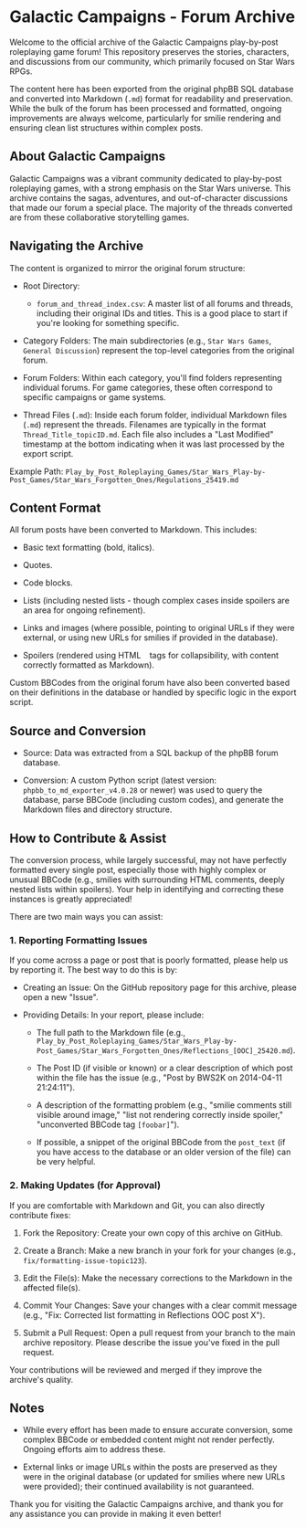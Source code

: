 Galactic Campaigns - Forum Archive
==================================

Welcome to the official archive of the Galactic Campaigns play-by-post roleplaying game forum! This repository preserves the stories, characters, and discussions from our community, which primarily focused on Star Wars RPGs.

The content here has been exported from the original phpBB SQL database and converted into Markdown (`.md`) format for readability and preservation. While the bulk of the forum has been processed and formatted, ongoing improvements are always welcome, particularly for smilie rendering and ensuring clean list structures within complex posts.

About Galactic Campaigns
------------------------

Galactic Campaigns was a vibrant community dedicated to play-by-post roleplaying games, with a strong emphasis on the Star Wars universe. This archive contains the sagas, adventures, and out-of-character discussions that made our forum a special place. The majority of the threads converted are from these collaborative storytelling games.

Navigating the Archive
----------------------

The content is organized to mirror the original forum structure:

*   Root Directory:
    
    *   `forum_and_thread_index.csv`: A master list of all forums and threads, including their original IDs and titles. This is a good place to start if you're looking for something specific.
        
*   Category Folders: The main subdirectories (e.g., `Star Wars Games`, `General Discussion`) represent the top-level categories from the original forum.
    
*   Forum Folders: Within each category, you'll find folders representing individual forums. For game categories, these often correspond to specific campaigns or game systems.
    
*   Thread Files (`.md`): Inside each forum folder, individual Markdown files (`.md`) represent the threads. Filenames are typically in the format `Thread_Title_topicID.md`. Each file also includes a "Last Modified" timestamp at the bottom indicating when it was last processed by the export script.
    

Example Path: `Play_by_Post_Roleplaying_Games/Star_Wars_Play-by-Post_Games/Star_Wars_Forgotten_Ones/Regulations_25419.md`

Content Format
--------------

All forum posts have been converted to Markdown. This includes:

*   Basic text formatting (bold, italics).
    
*   Quotes.
    
*   Code blocks.
    
*   Lists (including nested lists - though complex cases inside spoilers are an area for ongoing refinement).
    
*   Links and images (where possible, pointing to original URLs if they were external, or using new URLs for smilies if provided in the database).
    
*   Spoilers (rendered using HTML `
` tags for collapsibility, with content correctly formatted as Markdown).
    

Custom BBCodes from the original forum have also been converted based on their definitions in the database or handled by specific logic in the export script.

Source and Conversion
---------------------

*   Source: Data was extracted from a SQL backup of the phpBB forum database.
    
*   Conversion: A custom Python script (latest version: `phpbb_to_md_exporter_v4.0.28` or newer) was used to query the database, parse BBCode (including custom codes), and generate the Markdown files and directory structure.
    

How to Contribute & Assist
--------------------------

The conversion process, while largely successful, may not have perfectly formatted every single post, especially those with highly complex or unusual BBCode (e.g., smilies with surrounding HTML comments, deeply nested lists within spoilers). Your help in identifying and correcting these instances is greatly appreciated!

There are two main ways you can assist:

### 1\. Reporting Formatting Issues

If you come across a page or post that is poorly formatted, please help us by reporting it. The best way to do this is by:

*   Creating an Issue: On the GitHub repository page for this archive, please open a new "Issue".
    
*   Providing Details: In your report, please include:
    
    *   The full path to the Markdown file (e.g., `Play_by_Post_Roleplaying_Games/Star_Wars_Play-by-Post_Games/Star_Wars_Forgotten_Ones/Reflections_[OOC]_25420.md`).
        
    *   The Post ID (if visible or known) or a clear description of which post within the file has the issue (e.g., "Post by BWS2K on 2014-04-11 21:24:11").
        
    *   A description of the formatting problem (e.g., "smilie comments still visible around image," "list not rendering correctly inside spoiler," "unconverted BBCode tag `[foobar]`").
        
    *   If possible, a snippet of the original BBCode from the `post_text` (if you have access to the database or an older version of the file) can be very helpful.
        

### 2\. Making Updates (for Approval)

If you are comfortable with Markdown and Git, you can also directly contribute fixes:

1.  Fork the Repository: Create your own copy of this archive on GitHub.
    
2.  Create a Branch: Make a new branch in your fork for your changes (e.g., `fix/formatting-issue-topic123`).
    
3.  Edit the File(s): Make the necessary corrections to the Markdown in the affected file(s).
    
4.  Commit Your Changes: Save your changes with a clear commit message (e.g., "Fix: Corrected list formatting in Reflections OOC post X").
    
5.  Submit a Pull Request: Open a pull request from your branch to the main archive repository. Please describe the issue you've fixed in the pull request.
    

Your contributions will be reviewed and merged if they improve the archive's quality.

Notes
-----

*   While every effort has been made to ensure accurate conversion, some complex BBCode or embedded content might not render perfectly. Ongoing efforts aim to address these.
    
*   External links or image URLs within the posts are preserved as they were in the original database (or updated for smilies where new URLs were provided); their continued availability is not guaranteed.
    

Thank you for visiting the Galactic Campaigns archive, and thank you for any assistance you can provide in making it even better!
